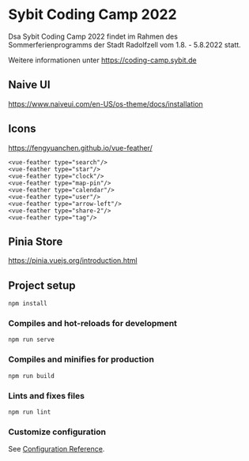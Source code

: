# Sybit Coding Camp 2022

Dsa Sybit Coding Camp 2022 findet im Rahmen des Sommerferienprogramms der Stadt Radolfzell vom 1.8. - 5.8.2022 statt.

Weitere informationen unter https://coding-camp.sybit.de

## Naive UI
https://www.naiveui.com/en-US/os-theme/docs/installation

## Icons
https://fengyuanchen.github.io/vue-feather/
```
<vue-feather type="search"/>
<vue-feather type="star"/>
<vue-feather type="clock"/>
<vue-feather type="map-pin"/>
<vue-feather type="calendar"/>
<vue-feather type="user"/>
<vue-feather type="arrow-left"/>
<vue-feather type="share-2"/>
<vue-feather type="tag"/>
```

## Pinia Store
https://pinia.vuejs.org/introduction.html

## Project setup
```
npm install
```

### Compiles and hot-reloads for development
```
npm run serve
```

### Compiles and minifies for production
```
npm run build
```

### Lints and fixes files
```
npm run lint
```

### Customize configuration
See [Configuration Reference](https://cli.vuejs.org/config/).
